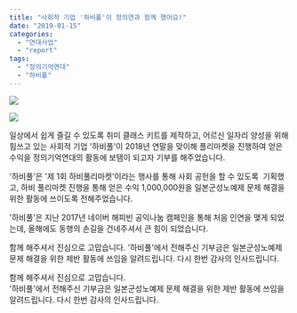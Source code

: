 ```yaml
---
title: "사회적 기업 '하비풀'이 정의연과 함께 했어요!"
date: "2019-01-15"
categories: 
  - "연대사업"
  - "report"
tags: 
  - "정의기억연대"
  - "하비풀"
---
```


![](https://womenandwar.net/kr/wp-content/uploads/2019/01/hobbyful_hobbyfulea_market_poster.jpg)

![](https://womenandwar.net/kr/wp-content/uploads/2019/01/hobbyful_hobbyfulea_market-1024x1020.jpg)

일상에서 쉽게 즐길 수 있도록 취미 클래스 키트를 제작하고, 어르신 일자리 양성을 위해 힘쓰고 있는 사회적 기업 '하비풀'이 2018년 연말을 맞이해 플리마켓을 진행하여 얻은 수익을 정의기억연대의 활동에 보탬이 되고자 기부를 해주었습니다.  
  
'하비풀'은 '제 1회 하비풀리마켓'이라는 행사를 통해 사회 공헌을 할 수 있도록  기획했고, 하비 풀리마켓 진행을 통해 얻은 수익 1,000,000원을 일본군성노예제 문제 해결을 위한 활동에 쓰이도록 전해주었습니다.  
  
  
'하비풀'은 지난 2017년 네이버 해피빈 공익나눔 캠페인을 통해 처음 인연을 맺게 되었는데, 올해에도 동행의 손길을 건네주셔서 큰 힘이 되었습니다.  
  
함께 해주셔서 진심으로 고맙습니다. '하비풀'에서 전해주신 기부금은 일본군성노예제 문제 해결을 위한 제반 활동에 쓰임을 알려드립니다. 다시 한번 감사의 인사드립니다.

함께 해주셔서 진심으로 고맙습니다.  
'하비풀'에서 전해주신 기부금은 일본군성노예제 문제 해결을 위한 제반 활동에 쓰임을 알려드립니다. 다시 한번 감사의 인사드립니다.
